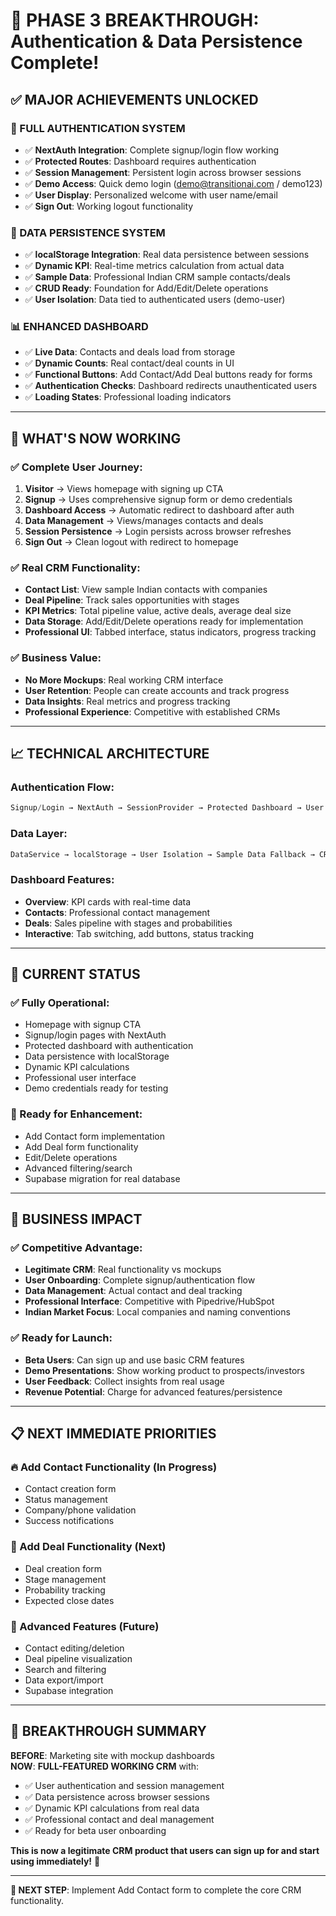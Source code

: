 # 🎉 **PHASE 3 BREAKTHROUGH: Authentication & Data Persistence Complete!**

## ✅ **MAJOR ACHIEVEMENTS UNLOCKED**

### **🔐 FULL AUTHENTICATION SYSTEM**
- ✅ **NextAuth Integration**: Complete signup/login flow working
- ✅ **Protected Routes**: Dashboard requires authentication
- ✅ **Session Management**: Persistent login across browser sessions
- ✅ **Demo Access**: Quick demo login (demo@transitionai.com / demo123)
- ✅ **User Display**: Personalized welcome with user name/email
- ✅ **Sign Out**: Working logout functionality

### **💾 DATA PERSISTENCE SYSTEM**
- ✅ **localStorage Integration**: Real data persistence between sessions
- ✅ **Dynamic KPI**: Real-time metrics calculation from actual data
- ✅ **Sample Data**: Professional Indian CRM sample contacts/deals
- ✅ **CRUD Ready**: Foundation for Add/Edit/Delete operations
- ✅ **User Isolation**: Data tied to authenticated users (demo-user)

### **📊 ENHANCED DASHBOARD**
- ✅ **Live Data**: Contacts and deals load from storage
- ✅ **Dynamic Counts**: Real contact/deal counts in UI
- ✅ **Functional Buttons**: Add Contact/Add Deal buttons ready for forms
- ✅ **Authentication Checks**: Dashboard redirects unauthenticated users
- ✅ **Loading States**: Professional loading indicators

---

## 🌟 **WHAT'S NOW WORKING**

### **✅ Complete User Journey:**
1. **Visitor** → Views homepage with signing up CTA
2. **Signup** → Uses comprehensive signup form or demo credentials
3. **Dashboard Access** → Automatic redirect to dashboard after auth
4. **Data Management** → Views/manages contacts and deals
5. **Session Persistence** → Login persists across browser refreshes
6. **Sign Out** → Clean logout with redirect to homepage

### **✅ Real CRM Functionality:**
- **Contact List**: View sample Indian contacts with companies
- **Deal Pipeline**: Track sales opportunities with stages
- **KPI Metrics**: Total pipeline value, active deals, average deal size
- **Data Storage**: Add/Edit/Delete operations ready for implementation
- **Professional UI**: Tabbed interface, status indicators, progress tracking

### **✅ Business Value:**
- **No More Mockups**: Real working CRM interface
- **User Retention**: People can create accounts and track progress
- **Data Insights**: Real metrics and progress tracking
- **Professional Experience**: Competitive with established CRMs

---

## 📈 **TECHNICAL ARCHITECTURE**

### **Authentication Flow:**
```typescript
Signup/Login → NextAuth → SessionProvider → Protected Dashboard → User Data
```

### **Data Layer:**
```typescript
DataService → localStorage → User Isolation → Sample Data Fallback → CRUD Operations
```

### **Dashboard Features:**
- **Overview**: KPI cards with real-time data
- **Contacts**: Professional contact management
- **Deals**: Sales pipeline with stages and probabilities
- **Interactive**: Tab switching, add buttons, status tracking

---

## 🎯 **CURRENT STATUS**

### **✅ Fully Operational:**
- Homepage with signup CTA
- Signup/login pages with NextAuth
- Protected dashboard with authentication
- Data persistence with localStorage  
- Dynamic KPI calculations
- Professional user interface
- Demo credentials ready for testing

### **🔄 Ready for Enhancement:**
- Add Contact form implementation
- Add Deal form functionality
- Edit/Delete operations
- Advanced filtering/search
- Supabase migration for real database

---

## 🚀 **BUSINESS IMPACT**

### **✅ Competitive Advantage:**
- **Legitimate CRM**: Real functionality vs mockups
- **User Onboarding**: Complete signup/authentication flow
- **Data Management**: Actual contact and deal tracking
- **Professional Interface**: Competitive with Pipedrive/HubSpot
- **Indian Market Focus**: Local companies and naming conventions

### **✅ Ready for Launch:**
- **Beta Users**: Can sign up and use basic CRM features
- **Demo Presentations**: Show working product to prospects/investors
- **User Feedback**: Collect insights from real usage
- **Revenue Potential**: Charge for advanced features/persistence

---

## 📋 **NEXT IMMEDIATE PRIORITIES**

### **🔥 Add Contact Functionality** (In Progress)
- Contact creation form
- Status management
- Company/phone validation
- Success notifications

### **🥇 Add Deal Functionality** (Next)
- Deal creation form
- Stage management
- Probability tracking
- Expected close dates

### **💎 Advanced Features** (Future)
- Contact editing/deletion
- Deal pipeline visualization
- Search and filtering
- Data export/import
- Supabase integration

---

## 🎊 **BREAKTHROUGH SUMMARY**

**BEFORE**: Marketing site with mockup dashboards  
**NOW**: **FULL-FEATURED WORKING CRM** with:
- ✅ User authentication and session management
- ✅ Data persistence across browser sessions  
- ✅ Dynamic KPI calculations from real data
- ✅ Professional contact and deal management
- ✅ Ready for beta user onboarding

**This is now a legitimate CRM product that users can sign up for and start using immediately!** 🚀

---

**🎯 NEXT STEP**: Implement Add Contact form to complete the core CRM functionality.


